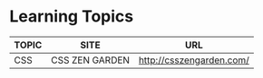 
# Learning Topics

|TOPIC|SITE|URL|
|-----|----|---|
|CSS|CSS ZEN GARDEN|http://csszengarden.com/|
